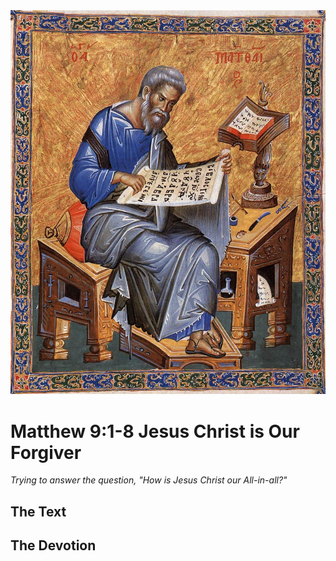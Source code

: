<img class="intro-right" src="../images/art-matthew.jpg">

# Matthew 9:1-8 Jesus Christ is Our Forgiver

*Trying to answer the question, "How is Jesus Christ our All-in-all?"*

## The Text

## The Devotion